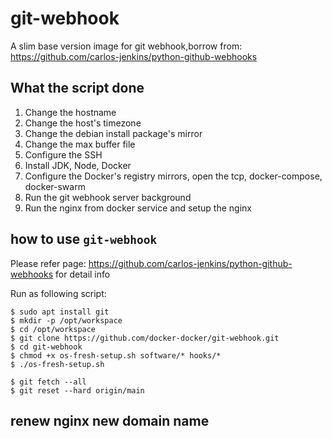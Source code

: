 # git-webhook

A slim base version image for git webhook,borrow from: <https://github.com/carlos-jenkins/python-github-webhooks>

## What the script done

1. Change the hostname
2. Change the host's timezone
3. Change the debian install package's mirror
4. Change the max buffer file
5. Configure the SSH
6. Install JDK, Node, Docker
7. Configure the Docker's registry mirrors, open the tcp, docker-compose, docker-swarm
8. Run the git webhook server background
9. Run the nginx from docker service and setup the nginx

## how to use `git-webhook`

Please refer page: <https://github.com/carlos-jenkins/python-github-webhooks> for detail info

Run as following script:

```shell
$ sudo apt install git
$ mkdir -p /opt/workspace
$ cd /opt/workspace
$ git clone https://github.com/docker-docker/git-webhook.git
$ cd git-webhook
$ chmod +x os-fresh-setup.sh software/* hooks/*
$ ./os-fresh-setup.sh

$ git fetch --all
$ git reset --hard origin/main
```
## renew nginx new domain name

```shell


```
